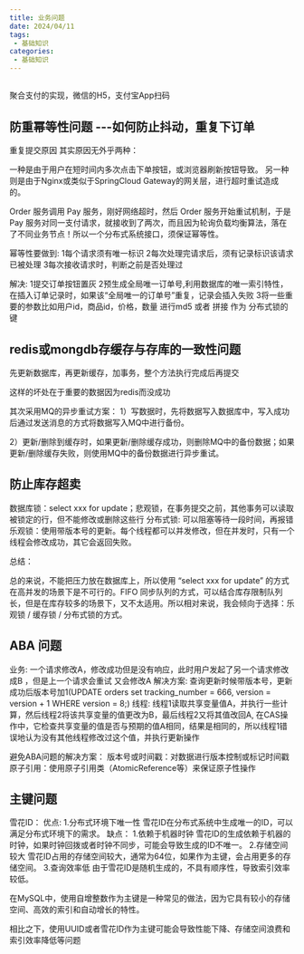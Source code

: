 ```yaml
---
title: 业务问题
date: 2024/04/11
tags:
 - 基础知识
categories:
 - 基础知识
---
```




## 
聚合支付的实现，微信的H5，支付宝App扫码





## 防重幂等性问题  ---如何防止抖动，重复下订单
重复提交原因
其实原因无外乎两种：

一种是由于用户在短时间内多次点击下单按钮，或浏览器刷新按钮导致。
另一种则是由于Nginx或类似于SpringCloud Gateway的网关层，进行超时重试造成的。


Order 服务调用 Pay 服务，刚好网络超时，然后 Order 服务开始重试机制，于是 Pay 服务对同一支付请求，就接收到了两次，而且因为轮询负载均衡算法，落在了不同业务节点！所以一个分布式系统接口，须保证幂等性。

幂等性要做到:
1每个请求须有唯一标识
2每次处理完请求后，须有记录标识该请求已被处理
3每次接收请求时，判断之前是否处理过


解决:
1提交订单按钮置灰
2预生成全局唯一订单号,利用数据库的唯一索引特性，在插入订单记录时，如果该“全局唯一的订单号”重复，记录会插入失败
3将一些重要的参数比如用户id，商品id，价格，数量 进行md5 或者 拼接 作为 分布式锁的 键


## redis或mongdb存缓存与存库的一致性问题
先更新数据库，再更新缓存，加事务，整个方法执行完成后再提交


这样的坏处在于重要的数据因为redis而没成功

其次采用MQ的异步重试方案：
1）写数据时，先将数据写入数据库中，写入成功后通过发送消息的方式将数据写入MQ中进行备份。

2）更新/删除到缓存时，如果更新/删除缓存成功，则删除MQ中的备份数据；如果更新/删除缓存失败，则使用MQ中的备份数据进行异步重试。

## 防⽌库存超卖 
数据库锁：select xxx for update；悲观锁，在事务提交之前，其他事务可以读取被锁定的行，但不能修改或删除这些行
分布式锁: 可以阻塞等待一段时间，再报错
乐观锁：使⽤带版本号的更新。每个线程都可以并发修改，但在并发时，只有⼀个线程会修改成功，其它会返回失败。

 
总结：

总的来说，不能把压⼒放在数据库上，所以使⽤ “select xxx for update” 的⽅式在⾼并发的场景下是不可⾏的。FIFO 同步队列的⽅式，可以结合库存限制队列⻓，但是在库存较多的场景下，⼜不太适⽤。所以相对来说，我会倾向于选择：乐观锁 / 缓存锁 / 分布式锁的⽅式。
 




## ABA 问题
业务: 一个请求修改A，修改成功但是没有响应，此时用户发起了另一个请求修改成B ，但是上一个请求会重试 又会修改A    解决方案: 查询更新时候带版本号，更新成功后版本号加1(UPDATE orders set tracking_number = 666, version = version + 1 WHERE version = 8;)
线程: 线程1读取共享变量值A，并执行一些计算，然后线程2将该共享变量的值更改为B，最后线程2又将其值改回A, 在CAS操作中，它检查共享变量的值是否与预期的值A相同，结果是相同的，所以线程1错误地认为没有其他线程修改过这个值，并执行更新操作

 避免ABA问题的解决方案：
 版本号或时间戳：对数据进行版本控制或标记时间戳
 原子引用：使用原子引用类（AtomicReference等）来保证原子性操作
 


## 主键问题


雪花ID：
优点:
1.分布式环境下唯一性
雪花ID在分布式系统中生成唯一的ID，可以满足分布式环境下的需求。
缺点：
1.依赖于机器时钟
雪花ID的生成依赖于机器的时钟，如果时钟回拨或者时钟不同步，可能会导致生成的ID不唯一。
2.存储空间较大
雪花ID占用的存储空间较大，通常为64位，如果作为主键，会占用更多的存储空间。
3.查询效率低
由于雪花ID是随机生成的，不具有顺序性，导致索引效率较低。
 

在MySQL中，使用自增整数作为主键是一种常见的做法，因为它具有较小的存储空间、高效的索引和自动增长的特性。

相比之下，使用UUID或者雪花ID作为主键可能会导致性能下降、存储空间浪费和索引效率降低等问题



























